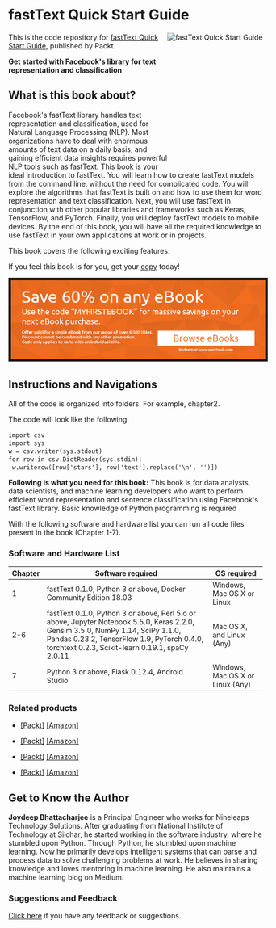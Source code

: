 # fastText Quick Start Guide

<a href="https://www.packtpub.com/big-data-and-business-intelligence/fasttext-quick-start-guide?utm_source=github&utm_medium=repository&utm_campaign="><img src="https://dz13w8afd47il.cloudfront.net/sites/default/files/imagecache/ppv4_main_book_cover/B10726_MockupCover.png" alt="fastText Quick Start Guide" height="256px" align="right"></a>

This is the code repository for [fastText Quick Start Guide](https://www.packtpub.com/big-data-and-business-intelligence/fasttext-quick-start-guide?utm_source=github&utm_medium=repository&utm_campaign=9781789130997), published by Packt.

**Get started with Facebook's library for text representation and classification**

## What is this book about?
Facebook's fastText library handles text representation and classification, used for Natural Language Processing (NLP). Most organizations have to deal with enormous amounts of text data on a daily basis, and gaining efficient data insights requires powerful NLP tools such as fastText. 
This book is your ideal introduction to fastText. You will learn how to create fastText models from the command line, without the need for complicated code. You will explore the algorithms that fastText is built on and how to use them for word representation and text classification. 
Next, you will use fastText in conjunction with other popular libraries and frameworks such as Keras, TensorFlow, and PyTorch. 
Finally, you will deploy fastText models to mobile devices. By the end of this book, you will have all the required knowledge to use fastText in your own applications at work or in projects.

This book covers the following exciting features:


If you feel this book is for you, get your [copy](https://www.amazon.com/dp/1-789-13099-9) today!

<a href="https://www.packtpub.com/?utm_source=github&utm_medium=banner&utm_campaign=GitHubBanner"><img src="https://raw.githubusercontent.com/PacktPublishing/GitHub/master/GitHub.png" 
alt="https://www.packtpub.com/" border="5" /></a>

## Instructions and Navigations
All of the code is organized into folders. For example, chapter2.

The code will look like the following:
```
import csv
import sys
w = csv.writer(sys.stdout)
for row in csv.DictReader(sys.stdin):
 w.writerow([row['stars'], row['text'].replace('\n', '')])
```

**Following is what you need for this book:**
This book is for data analysts, data scientists, and machine learning developers who want to perform efficient word representation and sentence classification using Facebook's fastText library. Basic knowledge of Python programming is required

With the following software and hardware list you can run all code files present in the book (Chapter 1-7).
### Software and Hardware List
| Chapter | Software required | OS required |
| -------- | ------------------------------------ | ----------------------------------- |
| 1 | fastText 0.1.0, Python 3 or above, Docker Community Edition 18.03 | Windows, Mac OS X or Linux  |
| 2-6 | fastText 0.1.0, Python 3 or above, Perl 5.o or above, Jupyter Notebook 5.5.0, Keras 2.2.0, Gensim 3.5.0, NumPy 1.14, SciPy 1.1.0, Pandas 0.23.2, TensorFlow 1.9, PyTorch 0.4.0, torchtext 0.2.3, Scikit-learn 0.19.1, spaCy 2.0.11 | Mac OS X, and Linux (Any) |
| 7 | Python 3 or above, Flask 0.12.4, Android Studio | Windows, Mac OS X or  Linux (Any) |



### Related products
*  [[Packt]]() [[Amazon]](https://www.amazon.com/dp/)

*  [[Packt]]() [[Amazon]](https://www.amazon.com/dp/)

*  [[Packt]]() [[Amazon]](https://www.amazon.com/dp/)

*  [[Packt]]() [[Amazon]](https://www.amazon.com/dp/)

## Get to Know the Author
**Joydeep Bhattacharjee**
 is a Principal Engineer who works for Nineleaps Technology Solutions. After graduating from National Institute of Technology at Silchar, he started working in the software industry, where he stumbled upon Python. Through Python, he stumbled upon machine learning. Now he primarily develops intelligent systems that can parse and process data to solve challenging problems at work. He believes in sharing knowledge and loves mentoring in machine learning. He also maintains a machine learning blog on Medium.


### Suggestions and Feedback
[Click here](https://docs.google.com/forms/d/e/1FAIpQLSdy7dATC6QmEL81FIUuymZ0Wy9vH1jHkvpY57OiMeKGqib_Ow/viewform) if you have any feedback or suggestions.



